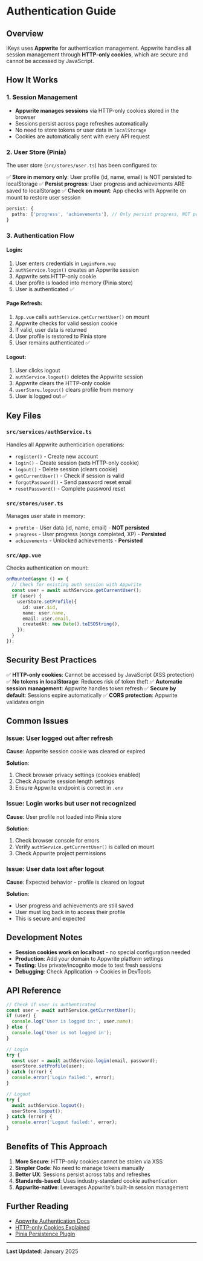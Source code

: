 # Authentication Guide

## Overview

iKeys uses **Appwrite** for authentication management. Appwrite handles all session management through **HTTP-only cookies**, which are secure and cannot be accessed by JavaScript.

## How It Works

### 1. Session Management

- **Appwrite manages sessions** via HTTP-only cookies stored in the browser
- Sessions persist across page refreshes automatically
- No need to store tokens or user data in `localStorage`
- Cookies are automatically sent with every API request

### 2. User Store (Pinia)

The user store (`src/stores/user.ts`) has been configured to:

✅ **Store in memory only**: User profile (id, name, email) is NOT persisted to localStorage
✅ **Persist progress**: User progress and achievements ARE saved to localStorage
✅ **Check on mount**: App checks with Appwrite on mount to restore user session

```typescript
persist: {
  paths: ['progress', 'achievements'], // Only persist progress, NOT profile
}
```

### 3. Authentication Flow

#### **Login:**
1. User enters credentials in `LoginForm.vue`
2. `authService.login()` creates an Appwrite session
3. Appwrite sets HTTP-only cookie
4. User profile is loaded into memory (Pinia store)
5. User is authenticated ✅

#### **Page Refresh:**
1. `App.vue` calls `authService.getCurrentUser()` on mount
2. Appwrite checks for valid session cookie
3. If valid, user data is returned
4. User profile is restored to Pinia store
5. User remains authenticated ✅

#### **Logout:**
1. User clicks logout
2. `authService.logout()` deletes the Appwrite session
3. Appwrite clears the HTTP-only cookie
4. `userStore.logout()` clears profile from memory
5. User is logged out ✅

## Key Files

### `src/services/authService.ts`

Handles all Appwrite authentication operations:

- `register()` - Create new account
- `login()` - Create session (sets HTTP-only cookie)
- `logout()` - Delete session (clears cookie)
- `getCurrentUser()` - Check if session is valid
- `forgotPassword()` - Send password reset email
- `resetPassword()` - Complete password reset

### `src/stores/user.ts`

Manages user state in memory:

- `profile` - User data (id, name, email) - **NOT persisted**
- `progress` - User progress (songs completed, XP) - **Persisted**
- `achievements` - Unlocked achievements - **Persisted**

### `src/App.vue`

Checks authentication on mount:

```typescript
onMounted(async () => {
  // Check for existing auth session with Appwrite
  const user = await authService.getCurrentUser();
  if (user) {
    userStore.setProfile({
      id: user.$id,
      name: user.name,
      email: user.email,
      createdAt: new Date().toISOString(),
    });
  }
});
```

## Security Best Practices

✅ **HTTP-only cookies**: Cannot be accessed by JavaScript (XSS protection)
✅ **No tokens in localStorage**: Reduces risk of token theft
✅ **Automatic session management**: Appwrite handles token refresh
✅ **Secure by default**: Sessions expire automatically
✅ **CORS protection**: Appwrite validates origin

## Common Issues

### Issue: User logged out after refresh

**Cause**: Appwrite session cookie was cleared or expired

**Solution**:
1. Check browser privacy settings (cookies enabled)
2. Check Appwrite session length settings
3. Ensure Appwrite endpoint is correct in `.env`

### Issue: Login works but user not recognized

**Cause**: User profile not loaded into Pinia store

**Solution**:
1. Check browser console for errors
2. Verify `authService.getCurrentUser()` is called on mount
3. Check Appwrite project permissions

### Issue: User data lost after logout

**Cause**: Expected behavior - profile is cleared on logout

**Solution**:
- User progress and achievements are still saved
- User must log back in to access their profile
- This is secure and expected

## Development Notes

- **Session cookies work on localhost** - no special configuration needed
- **Production**: Add your domain to Appwrite platform settings
- **Testing**: Use private/incognito mode to test fresh sessions
- **Debugging**: Check Application → Cookies in DevTools

## API Reference

```typescript
// Check if user is authenticated
const user = await authService.getCurrentUser();
if (user) {
  console.log('User is logged in:', user.name);
} else {
  console.log('User is not logged in');
}

// Login
try {
  const user = await authService.login(email, password);
  userStore.setProfile(user);
} catch (error) {
  console.error('Login failed:', error);
}

// Logout
try {
  await authService.logout();
  userStore.logout();
} catch (error) {
  console.error('Logout failed:', error);
}
```

## Benefits of This Approach

1. **More Secure**: HTTP-only cookies cannot be stolen via XSS
2. **Simpler Code**: No need to manage tokens manually
3. **Better UX**: Sessions persist across tabs and refreshes
4. **Standards-based**: Uses industry-standard cookie authentication
5. **Appwrite-native**: Leverages Appwrite's built-in session management

## Further Reading

- [Appwrite Authentication Docs](https://appwrite.io/docs/products/auth)
- [HTTP-only Cookies Explained](https://owasp.org/www-community/HttpOnly)
- [Pinia Persistence Plugin](https://prazdevs.github.io/pinia-plugin-persistedstate/)

---

**Last Updated**: January 2025

